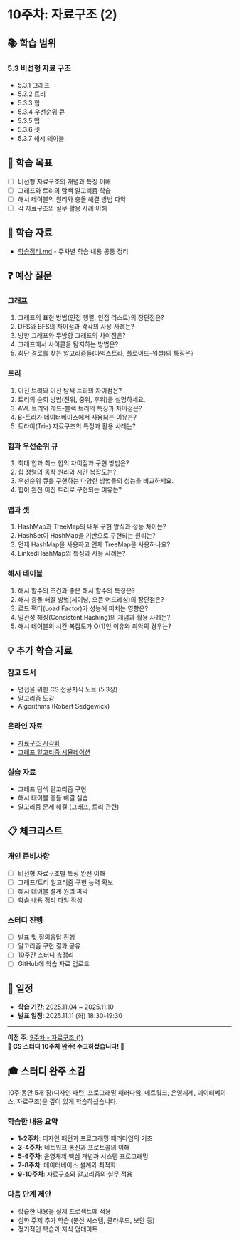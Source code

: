 # 10주차: 자료구조 (2)

## 📚 학습 범위

### 5.3 비선형 자료 구조
- 5.3.1 그래프
- 5.3.2 트리
- 5.3.3 힙
- 5.3.4 우선순위 큐
- 5.3.5 맵
- 5.3.6 셋
- 5.3.7 해시 테이블

## 🎯 학습 목표

- [ ] 비선형 자료구조의 개념과 특징 이해
- [ ] 그래프와 트리의 탐색 알고리즘 학습
- [ ] 해시 테이블의 원리와 충돌 해결 방법 파악
- [ ] 각 자료구조의 실무 활용 사례 이해

## 📝 학습 자료

- [학습정리.md](./학습정리.md) - 주차별 학습 내용 공통 정리

## ❓ 예상 질문

### 그래프
1. 그래프의 표현 방법(인접 행렬, 인접 리스트)의 장단점은?
2. DFS와 BFS의 차이점과 각각의 사용 사례는?
3. 방향 그래프와 무방향 그래프의 차이점은?
4. 그래프에서 사이클을 탐지하는 방법은?
5. 최단 경로를 찾는 알고리즘들(다익스트라, 플로이드-워셜)의 특징은?

### 트리
1. 이진 트리와 이진 탐색 트리의 차이점은?
2. 트리의 순회 방법(전위, 중위, 후위)을 설명하세요.
3. AVL 트리와 레드-블랙 트리의 특징과 차이점은?
4. B-트리가 데이터베이스에서 사용되는 이유는?
5. 트라이(Trie) 자료구조의 특징과 활용 사례는?

### 힙과 우선순위 큐
1. 최대 힙과 최소 힙의 차이점과 구현 방법은?
2. 힙 정렬의 동작 원리와 시간 복잡도는?
3. 우선순위 큐를 구현하는 다양한 방법들의 성능을 비교하세요.
4. 힙이 완전 이진 트리로 구현되는 이유는?

### 맵과 셋
1. HashMap과 TreeMap의 내부 구현 방식과 성능 차이는?
2. HashSet이 HashMap을 기반으로 구현되는 원리는?
3. 언제 HashMap을 사용하고 언제 TreeMap을 사용하나요?
4. LinkedHashMap의 특징과 사용 사례는?

### 해시 테이블
1. 해시 함수의 조건과 좋은 해시 함수의 특징은?
2. 해시 충돌 해결 방법(체이닝, 오픈 어드레싱)의 장단점은?
3. 로드 팩터(Load Factor)가 성능에 미치는 영향은?
4. 일관성 해싱(Consistent Hashing)의 개념과 활용 사례는?
5. 해시 테이블의 시간 복잡도가 O(1)인 이유와 최악의 경우는?

## 💡 추가 학습 자료

### 참고 도서
- 면접을 위한 CS 전공지식 노트 (5.3장)
- 알고리즘 도감
- Algorithms (Robert Sedgewick)

### 온라인 자료
- [자료구조 시각화](https://visualgo.net/en)
- [그래프 알고리즘 시뮬레이션](https://qiao.github.io/PathFinding.js/visual/)

### 실습 자료
- 그래프 탐색 알고리즘 구현
- 해시 테이블 충돌 해결 실습
- 알고리즘 문제 해결 (그래프, 트리 관련)

## 📋 체크리스트

### 개인 준비사항
- [ ] 비선형 자료구조별 특징 완전 이해
- [ ] 그래프/트리 알고리즘 구현 능력 확보
- [ ] 해시 테이블 설계 원리 파악
- [ ] 학습 내용 정리 파일 작성

### 스터디 진행
- [ ] 발표 및 질의응답 진행
- [ ] 알고리즘 구현 결과 공유
- [ ] 10주간 스터디 총정리
- [ ] GitHub에 학습 자료 업로드

## 📅 일정

- **학습 기간**: 2025.11.04 ~ 2025.11.10
- **발표 일정**: 2025.11.11 (화) 18:30-19:30

---

**이전 주**: [9주차 - 자료구조 (1)](../week09/README.md)  
**🎉 CS 스터디 10주차 완주! 수고하셨습니다! 🎉**

## 🎓 스터디 완주 소감

10주 동안 5개 장(디자인 패턴, 프로그래밍 패러다임, 네트워크, 운영체제, 데이터베이스, 자료구조)을 깊이 있게 학습하셨습니다.

### 학습한 내용 요약
- **1-2주차**: 디자인 패턴과 프로그래밍 패러다임의 기초
- **3-4주차**: 네트워크 통신과 프로토콜의 이해  
- **5-6주차**: 운영체제 핵심 개념과 시스템 프로그래밍
- **7-8주차**: 데이터베이스 설계와 최적화
- **9-10주차**: 자료구조와 알고리즘의 실무 적용

### 다음 단계 제안
- 학습한 내용을 실제 프로젝트에 적용
- 심화 주제 추가 학습 (분산 시스템, 클라우드, 보안 등)
- 정기적인 복습과 지식 업데이트